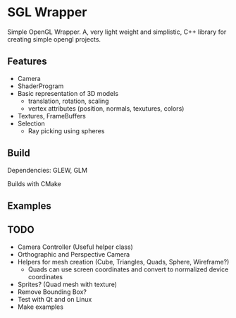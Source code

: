SGL Wrapper
===========

Simple OpenGL Wrapper. A, very light weight and simplistic, C++ library for creating simple opengl projects.


Features
--------

* Camera
* ShaderProgram
* Basic representation of 3D models
	* translation, rotation, scaling
	* vertex attributes (position, normals, texutures, colors)
* Textures, FrameBuffers
* Selection
	* Ray picking using spheres


Build
-----

Dependencies: GLEW, GLM

Builds with CMake

Examples
--------

TODO
----
* Camera Controller (Useful helper class)
* Orthographic and Perspective Camera
* Helpers for mesh creation (Cube, Triangles, Quads, Sphere, Wireframe?)
	* Quads can use screen coordinates and convert to normalized device coordinates
* Sprites? (Quad mesh with texture)
* Remove Bounding Box?
* Test with Qt and on Linux
* Make examples